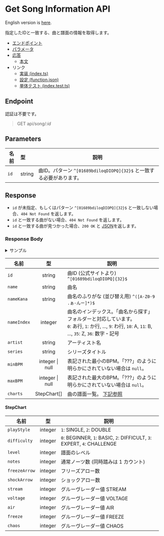 # Get Song Information API

English version is [here](./README.md).

指定したIDと一致する、曲と譜面の情報を取得します。

- [エンドポイント](#endpoint)
- [パラメータ](#parameters)
- [応答](#response)
  - [本文](#response-body)
- リンク
  - [実装 (index.ts)](./index.ts)
  - [設定 (function.json)](./function.json)
  - [単体テスト (index.test.ts)](./index.test.ts)

## Endpoint

認証は不要です。

> GET api/song/*:id*

## Parameters

|名前|型|説明|
|---|:--|---|
|`id`|string|曲ID。パターン `^[01689bdiloqDIOPQ]{32}$` と一致する必要があります。|

## Response

- `id` が未指定、もしくはパターン `^[01689bdiloqDIOPQ]{32}$` と一致しない場合、`404 Not Found` を返します。
- `id` と一致する曲がない場合、`404 Not Found` を返します。
- `id` と一致する曲が見つかった場合、`200 OK` と [JSON](#response-body)を返します。

### Response Body

<details>
  <summary>サンプル</summary>

```json
{
  "id": "61oIP0QIlO90d18ObDP1Dii6PoIQoOD8",
  "name": "イーディーエム・ジャンパーズ",
  "nameKana": "いーでぃーえむ じゃんぱーず",
  "nameIndex": 0,
  "artist": "かめりあ feat. ななひら",
  "series": "DanceDanceRevolution A",
  "minBPM": 72,
  "maxBPM": 145,
  "charts": [
    {
      "playStyle": 1,
      "difficulty": 0,
      "level": 3,
      "notes": 70,
      "freezeArrow": 11,
      "shockArrow": 0,
      "stream": 12,
      "voltage": 11,
      "air": 1,
      "freeze": 20,
      "chaos": 0
    },
    {
      "playStyle": 1,
      "difficulty": 1,
      "level": 5,
      "notes": 142,
      "freezeArrow": 24,
      "shockArrow": 0,
      "stream": 25,
      "voltage": 22,
      "air": 18,
      "freeze": 61,
      "chaos": 0
    },
    {
      "playStyle": 1,
      "difficulty": 2,
      "level": 8,
      "notes": 248,
      "freezeArrow": 25,
      "shockArrow": 0,
      "stream": 43,
      "voltage": 44,
      "air": 23,
      "freeze": 50,
      "chaos": 9
    },
    {
      "playStyle": 1,
      "difficulty": 3,
      "level": 12,
      "notes": 336,
      "freezeArrow": 47,
      "shockArrow": 0,
      "stream": 59,
      "voltage": 50,
      "air": 23,
      "freeze": 67,
      "chaos": 44
    },
    {
      "playStyle": 2,
      "difficulty": 1,
      "level": 4,
      "notes": 132,
      "freezeArrow": 23,
      "shockArrow": 0,
      "stream": 23,
      "voltage": 22,
      "air": 12,
      "freeze": 58,
      "chaos": 0
    },
    {
      "playStyle": 2,
      "difficulty": 2,
      "level": 8,
      "notes": 231,
      "freezeArrow": 22,
      "shockArrow": 0,
      "stream": 42,
      "voltage": 39,
      "air": 21,
      "freeze": 46,
      "chaos": 6
    },
    {
      "playStyle": 2,
      "difficulty": 3,
      "level": 11,
      "notes": 326,
      "freezeArrow": 45,
      "shockArrow": 0,
      "stream": 57,
      "voltage": 50,
      "air": 20,
      "freeze": 64,
      "chaos": 40
    }
  ]
}
```

</details>

|名前|型|説明|
|---|:--:|---|
|`id`|string|曲ID (公式サイトより) `^[01689bdiloqDIOPQ]{32}$`|
|`name`|string|曲名|
|`nameKana`|string|曲名のふりがな (並び替え用) `^([A-Z0-9 .ぁ-んー]*)$`|
|`nameIndex`|integer|曲名のインデックス。「曲名から探す」フォルダーと対応しています。<br />`0`: あ行, `1`: か行, ..., `9`: わ行, `10`: A, `11`: B, ..., `35`: Z, `36`: 数字・記号|
|`artist`|string|アーティスト名|
|`series`|string|シリーズタイトル|
|`minBPM`|integer \| null|表記された最小のBPM。「???」のように明らかにされていない場合は `null`。|
|`maxBPM`|integer \| null|表記された最大のBPM。「???」のように明らかにされていない場合は `null`。|
|`charts`|StepChart\[\]|曲の譜面一覧。 [下記参照](#stepchart)|

#### StepChart

|名前|型|説明|
|---|:--:|---|
|`playStyle`|integer|`1`: SINGLE, `2`: DOUBLE|
|`difficulty`|integer|`0`: BEGINNER, `1`: BASIC, `2`: DIFFICULT, `3`: EXPERT, `4`: CHALLENGE|
|`level`|integer|譜面のレベル|
|`notes`|integer|通常ノーツ数 (同時踏みは 1 カウント)|
|`freezeArrow`|integer|フリーズアロー数|
|`shockArrow`|integer|ショックアロー数|
|`stream`|integer|グルーヴレーダー値 STREAM|
|`voltage`|integer|グルーヴレーダー値 VOLTAGE|
|`air`|integer|グルーヴレーダー値 AIR|
|`freeze`|integer|グルーヴレーダー値 FREEZE|
|`chaos`|integer|グルーヴレーダー値 CHAOS|
